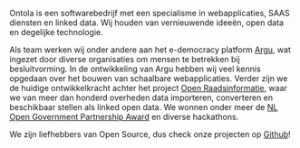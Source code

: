 Ontola is een softwarebedrijf met een specialisme in webapplicaties, SAAS diensten en linked data.
Wij houden van vernieuwende ideeën, open data en degelijke technologie.

Als team werken wij onder andere aan het e-democracy platform [Argu](https://argu.co), wat ingezet door diverse organisaties om mensen te betrekken bij besluitvorming.
In de ontwikkeling van Argu hebben wij veel kennis opgedaan over het bouwen van schaalbare webapplicaties.
Verder zijn we de huidige ontwikkelkracht achter het project [Open Raadsinformatie](https://openraadsinformatie.nl), waar we van meer dan honderd overheden data importeren, converteren en beschikbaar stellen als linked open data.
We wonnen onder meer de [NL Open Government Partnership Award](https://www.open-overheid.nl/open-overheid/argu-winnaar-nederlandse-inzending-ogp-awards/) en diverse hackathons.

We zijn liefhebbers van Open Source, dus check onze projecten op [Github](http://github.com/ontola/)!
